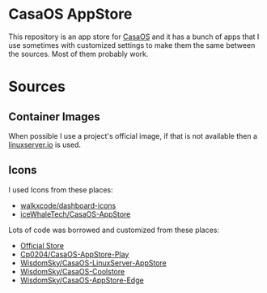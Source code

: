 # CasaOS AppStore

This repository is an app store for [CasaOS]() and it has a bunch of apps that I use sometimes with customized settings to make them the same between the sources. Most of them probably work.

# Sources

## Container Images

When possible I use a project's official image, if that is not available then a [linuxserver.io](https://fleet.linuxserver.io/) is used.

## Icons

I used Icons from these places:

- [walkxcode/dashboard-icons](https://github.com/walkxcode/dashboard-icons)
- [iceWhaleTech/CasaOS-AppStore](https://github.com/iceWhaleTech/CasaOS-AppStore)

Lots of code was borrowed and customized from these places: 

- [Official Store](https://github.com/iceWhaleTech/CasaOS-AppStore)
- [Cp0204/CasaOS-AppStore-Play](https://github.com/Cp0204/CasaOS-AppStore-Play)
- [WisdomSky/CasaOS-LinuxServer-AppStore](https://github.com/WisdomSky/CasaOS-LinuxServer-AppStore)
- [WisdomSky/CasaOS-Coolstore](https://github.com/WisdomSky/CasaOS-Coolstore)
- [WisdomSky/CasaOS-AppStore-Edge](https://github.com/WisdomSky/CasaOS-AppStore-Edge)